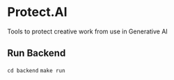 # Protect.AI
Tools to protect creative work from use in Generative AI

## Run Backend
`cd backend`
`make run`
